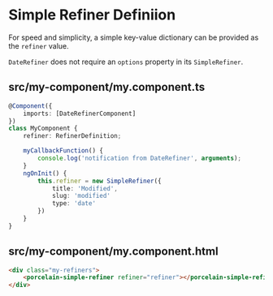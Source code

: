 # Simple Refiner Definiion

For speed and simplicity, a simple key-value dictionary can be provided as the `refiner` value.

`DateRefiner` does not require an `options` property in its `SimpleRefiner`.

## src/my-component/my.component.ts

```typescript
@Component({
	imports: [DateRefinerComponent]
})
class MyComponent {
	refiner: RefinerDefinition;

	myCallbackFunction() {
		console.log('notification from DateRefiner', arguments);
	}
	ngOnInit() {
		this.refiner = new SimpleRefiner({
			title: 'Modified',
			slug: 'modified'
			type: 'date'
		})
	}
}
```

## src/my-component/my.component.html

```html
<div class="my-refiners">
	<porcelain-simple-refiner refiner="refiner"></porcelain-simple-refiner>
</div>
```
